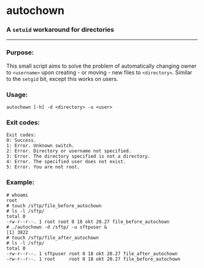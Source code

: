 # autochown
### A `setuid` workaround for directories
___

### Purpose:
This small script aims to solve the problem of automatically changing owner to `<username>` upon creating - or moving - new files to `<directory>`.
Similar to the `setgid` bit, except this works on users.

### Usage:
```
autochown [-h] -d <directory> -u <user> 
```

### Exit codes:
```
Exit codes:
0: Success.
1: Error. Unknown switch.
2: Error. Directory or username not specified.
3: Error. The directory specified is not a directory.
4: Error. The specified user does not exist.
5: Error. You are not root.
```

### Example:
```
# whoami 
root
# touch /sftp/file_before_autochown
# ls -l /sftp/
total 0
-rw-r--r--. 1 root root 0 18 okt 20.27 file_before_autochown
# ./autochown -d /sftp/ -u sftpuser &
[1] 3822
# touch /sftp/file_after_autochown
# ls -l /sftp/
total 0
-rw-r--r--. 1 sftpuser root 0 18 okt 20.27 file_after_autochown
-rw-r--r--. 1 root     root 0 18 okt 20.27 file_before_autochown

```
